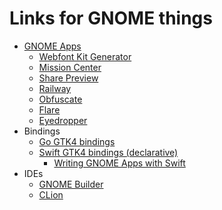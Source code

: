 # Links for GNOME things

- [GNOME Apps](https://apps.gnome.org/)
  - [Webfont Kit Generator](https://apps.gnome.org/WebfontKitGenerator/)
  - [Mission Center](https://flathub.org/apps/io.missioncenter.MissionCenter)
  - [Share Preview](https://apps.gnome.org/SharePreview/)
  - [Railway](https://apps.gnome.org/en/DieBahn/)
  - [Obfuscate](https://apps.gnome.org/en/Obfuscate/)
  - [Flare](https://flathub.org/apps/de.schmidhuberj.Flare)
  - [Eyedropper](https://apps.gnome.org/en/Eyedropper/)
- Bindings
  - [Go GTK4 bindings](https://github.com/diamondburned/gotk4)
  - [Swift GTK4 bindings (declarative)](https://github.com/AparokshaUI/adwaita-swift)
    - [Writing GNOME Apps with Swift](https://www.swift.org/blog/adwaita-swift/)
- IDEs
  - [GNOME Builder](https://wiki.gnome.org/Apps/Builder)
  - [CLion](https://www.jetbrains.com/clion/)
